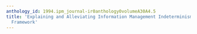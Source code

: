 ```yaml
---
anthology_id: 1994.ipm_journal-ir0anthology0volumeA30A4.5
title: 'Explaining and Alleviating Information Management Indeterminism: A Knowledge-Based
  Framework'
---
```

